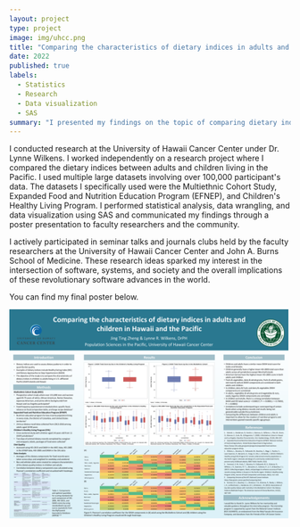 ```yaml
---
layout: project
type: project
image: img/uhcc.png
title: "Comparing the characteristics of dietary indices in adults and children in Hawaii and the Pacific"
date: 2022
published: true
labels:
  - Statistics
  - Research
  - Data visualization
  - SAS
summary: "I presented my findings on the topic of comparing dietary indicies among adults and children in the Pacific."
---
```


I conducted research at the University of Hawaii Cancer Center under Dr. Lynne Wilkens. I worked independently on a research project where I compared the dietary indices between adults and children living in the Pacific. I used multiple large datasets involving over 100,000 participant's data. The datasets I specifically used were the Multiethnic Cohort Study, Expanded Food and Nutrition Education Program (EFNEP), and Children's Healthy Living Program. I  performed statistical analysis, data wrangling, and data visualization using SAS and communicated my findings through a poster presentation to faculty researchers and the community. 

I actively participated in seminar talks and journals clubs held by the faculty researchers at the University of Hawaii Cancer Center and John A. Burns School of Medicine. These research ideas sparked my interest in the intersection of software, systems, and society and the overall implications of these revolutionary software advances in the world.

You can find my final poster below.

<div class="text-center p-4">
  <img width="500px" src="../img/uhcc-poster.png" class="img-thumbnail" >
  
</div>
